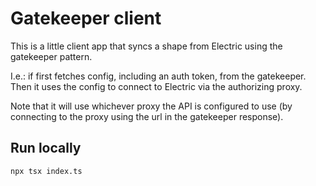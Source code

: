 # Gatekeeper client

This is a little client app that syncs a shape from Electric using the gatekeeper pattern.

I.e.: if first fetches config, including an auth token, from the gatekeeper. Then it uses the config to connect to Electric via the authorizing proxy.

Note that it will use whichever proxy the API is configured to use (by connecting to the proxy using the url in the gatekeeper response).

## Run locally

```shell
npx tsx index.ts
```

